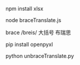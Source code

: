 npm install xlsx

node braceTranslate.js

brace  /breis/ 大括号 布瑞思

pip install openpyxl

python unbraceTranslate.py
